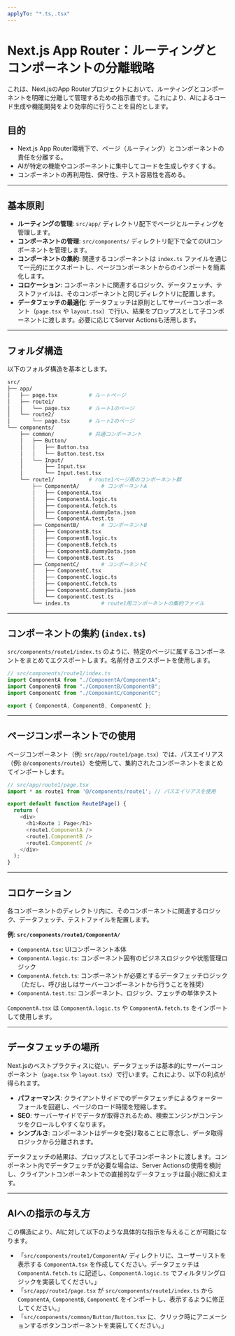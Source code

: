 ```yaml
---
applyTo: "*.ts,.tsx"
---
```



# Next.js App Router：ルーティングとコンポーネントの分離戦略

これは、Next.jsのApp Routerプロジェクトにおいて、ルーティングとコンポーネントを明確に分離して管理するための指示書です。これにより、AIによるコード生成や機能開発をより効率的に行うことを目的とします。

## 目的

  - Next.js App Router環境下で、ページ（ルーティング）とコンポーネントの責任を分離する。
  - AIが特定の機能やコンポーネントに集中してコードを生成しやすくする。
  - コンポーネントの再利用性、保守性、テスト容易性を高める。

-----

## 基本原則

  - **ルーティングの管理**: `src/app/` ディレクトリ配下でページとルーティングを管理します。
  - **コンポーネントの管理**: `src/components/` ディレクトリ配下で全てのUIコンポーネントを管理します。
  - **コンポーネントの集約**: 関連するコンポーネントは `index.ts` ファイルを通じて一元的にエクスポートし、ページコンポーネントからのインポートを簡素化します。
  - **コロケーション**: コンポーネントに関連するロジック、データフェッチ、テストファイルは、そのコンポーネントと同じディレクトリに配置します。
  - **データフェッチの最適化**: データフェッチは原則としてサーバーコンポーネント（`page.tsx` や `layout.tsx`）で行い、結果をプロップスとして子コンポーネントに渡します。必要に応じてServer Actionsも活用します。

-----

## フォルダ構造

以下のフォルダ構造を基本とします。

```bash
src/
├── app/
│   ├── page.tsx          # ルートページ
│   ├── route1/
│   │   └── page.tsx      # ルート1のページ
│   └── route2/
│       └── page.tsx      # ルート2のページ
└── components/
    ├── common/           # 共通コンポーネント
    │   ├── Button/
    │   │   ├── Button.tsx
    │   │   └── Button.test.tsx
    │   └── Input/
    │       ├── Input.tsx
    │       └── Input.test.tsx
    └── route1/           # route1ページ用のコンポーネント群
        ├── ComponentA/       # コンポーネントA
        │   ├── ComponentA.tsx
        │   ├── ComponentA.logic.ts
        │   ├── ComponentA.fetch.ts
        │   ├── ComponentA.dummyData.json
        │   └── ComponentA.test.ts
        ├── ComponentB/       # コンポーネントB
        │   ├── ComponentB.tsx
        │   ├── ComponentB.logic.ts
        │   ├── ComponentB.fetch.ts
        │   ├── ComponentB.dummyData.json
        │   └── ComponentB.test.ts
        ├── ComponentC/       # コンポーネントC
        │   ├── ComponentC.tsx
        │   ├── ComponentC.logic.ts
        │   ├── ComponentC.fetch.ts
        │   ├── ComponentC.dummyData.json
        │   └── ComponentC.test.ts
        └── index.ts          # route1用コンポーネントの集約ファイル
```

-----

## コンポーネントの集約 (`index.ts`)

`src/components/route1/index.ts` のように、特定のページに属するコンポーネントをまとめてエクスポートします。名前付きエクスポートを使用します。

```typescript
// src/components/route1/index.ts
import ComponentA from "./ComponentA/ComponentA";
import ComponentB from "./ComponentB/ComponentB";
import ComponentC from "./ComponentC/ComponentC";

export { ComponentA, ComponentB, ComponentC };
```

-----

## ページコンポーネントでの使用

ページコンポーネント（例: `src/app/route1/page.tsx`）では、パスエイリアス（例: `@/components/route1`）を使用して、集約されたコンポーネントをまとめてインポートします。

```typescript
// src/app/route1/page.tsx
import * as route1 from '@/components/route1'; // パスエイリアスを使用

export default function Route1Page() {
  return (
    <div>
      <h1>Route 1 Page</h1>
      <route1.ComponentA />
      <route1.ComponentB />
      <route1.ComponentC />
    </div>
  );
}
```

-----

## コロケーション

各コンポーネントのディレクトリ内に、そのコンポーネントに関連するロジック、データフェッチ、テストファイルを配置します。

**例: `src/components/route1/ComponentA/`**

  - `ComponentA.tsx`: UIコンポーネント本体
  - `ComponentA.logic.ts`: コンポーネント固有のビジネスロジックや状態管理ロジック
  - `ComponentA.fetch.ts`: コンポーネントが必要とするデータフェッチロジック（ただし、呼び出しはサーバーコンポーネントから行うことを推奨）
  - `ComponentA.test.ts`: コンポーネント、ロジック、フェッチの単体テスト

`ComponentA.tsx` は `ComponentA.logic.ts` や `ComponentA.fetch.ts` をインポートして使用します。

-----

## データフェッチの場所

Next.jsのベストプラクティスに従い、データフェッチは基本的にサーバーコンポーネント（`page.tsx` や `layout.tsx`）で行います。これにより、以下の利点が得られます。

  - **パフォーマンス**: クライアントサイドでのデータフェッチによるウォーターフォールを回避し、ページのロード時間を短縮します。
  - **SEO**: サーバーサイドでデータが取得されるため、検索エンジンがコンテンツをクロールしやすくなります。
  - **シンプルさ**: コンポーネントはデータを受け取ることに専念し、データ取得ロジックから分離されます。

データフェッチの結果は、プロップスとして子コンポーネントに渡します。コンポーネント内でデータフェッチが必要な場合は、Server Actionsの使用を検討し、クライアントコンポーネントでの直接的なデータフェッチは最小限に抑えます。

-----

## AIへの指示の与え方

この構造により、AIに対して以下のような具体的な指示を与えることが可能になります。

  - 「`src/components/route1/ComponentA/` ディレクトリに、ユーザーリストを表示する `ComponentA.tsx` を作成してください。データフェッチは `ComponentA.fetch.ts` に記述し、`ComponentA.logic.ts` でフィルタリングロジックを実装してください。」
  - 「`src/app/route1/page.tsx` が `src/components/route1/index.ts` から `ComponentA`, `ComponentB`, `ComponentC` をインポートし、表示するように修正してください。」
  - 「`src/components/common/Button/Button.tsx` に、クリック時にアニメーションするボタンコンポーネントを実装してください。」
